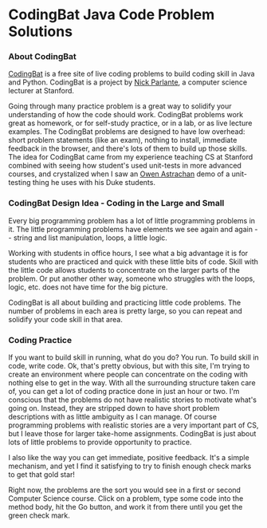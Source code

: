 # CodingBat Java Code Problem Solutions

### About CodingBat
[CodingBat](https://codingbat.com/java) is a free site of live coding problems to build coding skill in Java and Python. CodingBat is a project by [Nick Parlante](https://cs.stanford.edu/people/nick/), a computer science lecturer at Stanford.

Going through many practice problem is a great way to solidify your understanding of how the code should work. CodingBat problems work great as homework, or for self-study practice, or in a lab, or as live lecture examples. The CodingBat problems are designed to have low overhead: short problem statements (like an exam), nothing to install, immediate feedback in the browser, and there's lots of them to build up those skills. The idea for CodingBat came from my experience teaching CS at Stanford combined with seeing how student's used unit-tests in more advanced courses, and crystalized when I saw an [Owen Astrachan](https://users.cs.duke.edu/~ola/) demo of a unit-testing thing he uses with his Duke students.

### CodingBat Design Idea - Coding in the Large and Small
Every big programming problem has a lot of little programming problems in it. The little programming problems have elements we see again and again -- string and list manipulation, loops, a little logic.

Working with students in office hours, I see what a big advantage it is for students who are practiced and quick with these little bits of code. Skill with the little code allows students to concentrate on the larger parts of the problem. Or put another other way, someone who struggles with the loops, logic, etc. does not have time for the big picture.

CodingBat is all about building and practicing little code problems. The number of problems in each area is pretty large, so you can repeat and solidify your code skill in that area.

### Coding Practice
If you want to build skill in running, what do you do? You run. To build skill in code, write code. Ok, that's pretty obvious, but with this site, I'm trying to create an environment where people can concentrate on the coding with nothing else to get in the way. With all the surrounding structure taken care of, you can get a lot of coding practice done in just an hour or two. I'm conscious that the problems do not have realistic stories to motivate what's going on. Instead, they are stripped down to have short problem descriptions with as little ambiguity as I can manage. Of course programming problems with realistic stories are a very important part of CS, but I leave those for larger take-home assignments. CodingBat is just about lots of little problems to provide opportunity to practice.

I also like the way you can get immediate, positive feedback. It's a simple mechanism, and yet I find it satisfying to try to finish enough check marks to get that gold star!

Right now, the problems are the sort you would see in a first or second Computer Science course. Click on a problem, type some code into the method body, hit the Go button, and work it from there until you get the green check mark.
